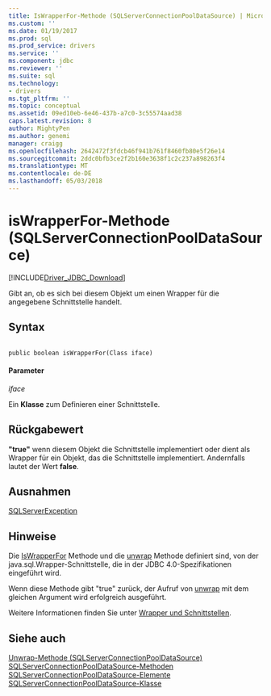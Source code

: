 ```yaml
---
title: IsWrapperFor-Methode (SQLServerConnectionPoolDataSource) | Microsoft Docs
ms.custom: ''
ms.date: 01/19/2017
ms.prod: sql
ms.prod_service: drivers
ms.service: ''
ms.component: jdbc
ms.reviewer: ''
ms.suite: sql
ms.technology:
- drivers
ms.tgt_pltfrm: ''
ms.topic: conceptual
ms.assetid: 09ed10eb-6e46-437b-a7c0-3c55574aad38
caps.latest.revision: 8
author: MightyPen
ms.author: genemi
manager: craigg
ms.openlocfilehash: 2642472f3fdcb46f941b761f8460fb80e5f26e14
ms.sourcegitcommit: 2ddc0bfb3ce2f2b160e3638f1c2c237a898263f4
ms.translationtype: MT
ms.contentlocale: de-DE
ms.lasthandoff: 05/03/2018
---
```

# <a name="iswrapperfor-method-sqlserverconnectionpooldatasource"></a>isWrapperFor-Methode (SQLServerConnectionPoolDataSource)
[!INCLUDE[Driver_JDBC_Download](../../../includes/driver_jdbc_download.md)]

  Gibt an, ob es sich bei diesem Objekt um einen Wrapper für die angegebene Schnittstelle handelt.  
  
## <a name="syntax"></a>Syntax  
  
```  
  
public boolean isWrapperFor(Class iface)  
```  
  
#### <a name="parameters"></a>Parameter  
 *iface*  
  
 Ein **Klasse** zum Definieren einer Schnittstelle.  
  
## <a name="return-value"></a>Rückgabewert  
 **"true"** wenn diesem Objekt die Schnittstelle implementiert oder dient als Wrapper für ein Objekt, das die Schnittstelle implementiert. Andernfalls lautet der Wert **false**.  
  
## <a name="exceptions"></a>Ausnahmen  
 [SQLServerException](../../../connect/jdbc/reference/sqlserverexception-class.md)  
  
## <a name="remarks"></a>Hinweise  
 Die [IsWrapperFor](../../../connect/jdbc/reference/iswrapperfor-method-sqlserverxadatasource.md) Methode und die [unwrap](../../../connect/jdbc/reference/unwrap-method-sqlserverconnectionpooldatasource.md) Methode definiert sind, von der java.sql.Wrapper-Schnittstelle, die in der JDBC 4.0-Spezifikationen eingeführt wird.  
  
 Wenn diese Methode gibt "true" zurück, der Aufruf von [unwrap](../../../connect/jdbc/reference/unwrap-method-sqlserverconnectionpooldatasource.md) mit dem gleichen Argument wird erfolgreich ausgeführt.  
  
 Weitere Informationen finden Sie unter [Wrapper und Schnittstellen](../../../connect/jdbc/wrappers-and-interfaces.md).  
  
## <a name="see-also"></a>Siehe auch  
 [Unwrap-Methode &#40;SQLServerConnectionPoolDataSource&#41;](../../../connect/jdbc/reference/unwrap-method-sqlserverconnectionpooldatasource.md)   
 [SQLServerConnectionPoolDataSource-Methoden](../../../connect/jdbc/reference/sqlserverconnectionpooldatasource-methods.md)   
 [SQLServerConnectionPoolDataSource-Elemente](../../../connect/jdbc/reference/sqlserverconnectionpooldatasource-members.md)   
 [SQLServerConnectionPoolDataSource-Klasse](../../../connect/jdbc/reference/sqlserverconnectionpooldatasource-class.md)  
  
  
